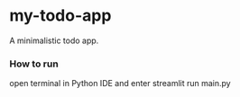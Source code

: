 # my-todo-app
A minimalistic todo app.

### How to run 
open terminal in Python IDE and enter streamlit run main.py
